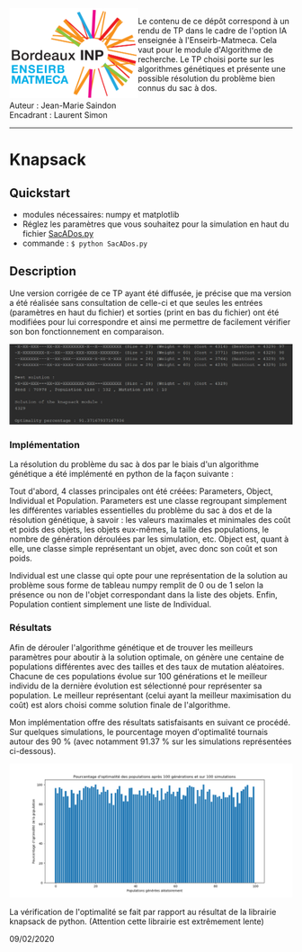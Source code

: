 <img align="left" height="160" src=img/logotrans.png>

Le contenu de ce dépôt correspond à un rendu de TP dans le cadre de l'option IA enseignée à l'Enseirb-Matmeca. Cela vaut pour le module d'Algorithme de recherche. Le TP choisi porte sur les algorithmes génétiques et présente une possible résolution du problème bien connus du sac à dos.   

Auteur : Jean-Marie Saindon      
Encadrant : Laurent Simon   

---

# Knapsack

## Quickstart

- modules nécessaires: numpy et matplotlib
- Réglez les paramètres que vous souhaitez pour la simulation en haut du fichier [SacADos.py](SacADos.py)
- commande : `$ python SacADos.py`

## Description

Une version corrigée de ce TP ayant été diffusée, je précise que ma version a été réalisée sans consultation de celle-ci et que seules les entrées (paramètres en haut du fichier) et sorties (print en bas du fichier) ont été modifiées pour lui correspondre et ainsi me permettre de facilement vérifier son bon fonctionnement en comparaison.

<p align="center">
  <img src=img/Opti.PNG>
</p>

### Implémentation
La résolution du problème du sac à dos par le biais d'un algorithme génétique a été implémenté en python de la façon suivante :

Tout d'abord, 4 classes principales ont été créées: Parameters, Object, Individual et Population. Parameters est une classe regroupant simplement les différentes variables essentielles du problème du sac à dos et de la résolution génétique, à savoir : les valeurs maximales et minimales des coût et poids des objets, les objets eux-mêmes, la taille des populations, le nombre de génération déroulées par les simulation, etc. Object est, quant à elle, une classe simple représentant un objet, avec donc son coût et son poids.

Individual est une classe qui opte pour une représentation de la solution au problème sous forme de tableau numpy remplit de 0 ou de 1 selon la présence ou non de l'objet correspondant dans la liste des objets. Enfin, Population contient simplement une liste de Individual.

### Résultats

Afin de dérouler l'algorithme génétique et de trouver les meilleurs paramètres pour aboutir à la solution optimale, on génère une centaine de populations différentes avec des tailles et des taux de mutation aléatoires. Chacune de ces populations évolue sur 100 générations et le meilleur individu de la dernière évolution est sélectionné pour représenter sa population. Le meilleur représentant (celui ayant la meilleur maximisation du coût) est alors choisi comme solution finale de l'algorithme.

Mon implémentation offre des résultats satisfaisants en suivant ce procédé. Sur quelques simulations, le pourcentage moyen d'optimalité tournais autour des 90 \% (avec notamment 91.37 \% sur les simulations représentées ci-dessous).

<p align="center">
  <img src=img/Graphique2.png>
</p>

La vérification de l'optimalité se fait par rapport au résultat de la librairie knapsack de python. (Attention cette librairie est extrêmement lente)

09/02/2020
